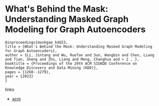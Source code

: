 # What's Behind the Mask: Understanding Masked Graph Modeling for Graph Autoencoders

```
@inproceedings{maskgae_kdd23,
title = {What's Behind the Mask: Understanding Masked Graph Modeling for Graph Autoencoders},
author = {Li, Jintang and Wu, Ruofan and Sun, Wangbin and Chen, Liang and Tian, Sheng and Zhu, Liang and Meng, Changhua and + 2 , },
booktitle = {Proceedings of the 29th ACM SIGKDD Conference on Knowledge Discovery and Data Mining (KDD)},
pages = {1268--1279},
year = {2023}
}
```

links
- [acm](https://dl.acm.org/doi/10.1145/3580305.3599546)
